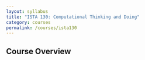 ```yaml
---
layout: syllabus
title: "ISTA 130: Computational Thinking and Doing"
category: courses
permalink: /courses/ista130
---
```


## Course Overview

